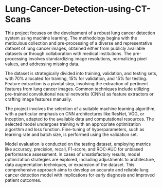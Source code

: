 # Lung-Cancer-Detection-using-CT-Scans
This project focuses on the development of a robust lung cancer detection system using machine learning. The methodology begins with the meticulous collection and pre-processing of a diverse and representative dataset of lung cancer images, obtained either from publicly available datasets or through collaboration with medical institutions. The pre-processing involves standardizing image resolutions, normalizing pixel values, and addressing missing data.

The dataset is strategically divided into training, validation, and testing sets, with 70% allocated for training, 15% for validation, and 15% for testing. Feature extraction is a pivotal step, involving the extraction of pertinent features from lung cancer images. Common techniques include utilizing pre-trained convolutional neural networks (CNNs) as feature extractors or crafting image features manually.

The project involves the selection of a suitable machine learning algorithm, with a particular emphasis on CNN architectures like ResNet, VGG, or Inception, adapted to the available data and computational resources. The selected model undergoes training with an appropriate optimization algorithm and loss function. Fine-tuning of hyperparameters, such as learning rate and batch size, is performed using the validation set.

Model evaluation is conducted on the testing dataset, employing metrics like accuracy, precision, recall, F1-score, and ROC-AUC for unbiased performance assessment. In cases of unsatisfactory results, model optimization strategies are explored, including adjustments to architecture, data augmentation techniques, or expansion of the dataset. This comprehensive approach aims to develop an accurate and reliable lung cancer detection model with implications for early diagnosis and improved patient outcomes.
